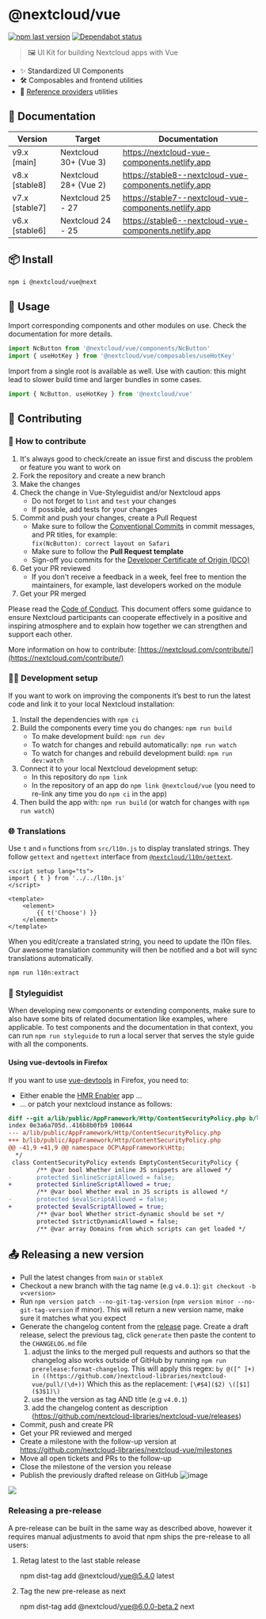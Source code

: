 <!--
  - SPDX-FileCopyrightText: 2018 Nextcloud GmbH and Nextcloud contributors
  - SPDX-License-Identifier: AGPL-3.0-or-later
-->

# @nextcloud/vue

[![npm last version](https://img.shields.io/npm/v/@nextcloud/vue.svg?style=flat)](https://www.npmjs.com/package/@nextcloud/vue)
[![Dependabot status](https://img.shields.io/badge/Dependabot-enabled-brightgreen.svg?longCache=true&style=flat&logo=dependabot)](https://dependabot.com)

> 🖼️ UI Kit for building Nextcloud apps with Vue

- ✨ Standardized UI Components
- 🛠️ Composables and frontend utilities
- 🔗 [Reference providers](https://docs.nextcloud.com/server/latest/developer_manual/digging_deeper/reference.html) utilities

## 📄 Documentation

| Version        | Target                | Documentation                                         |
|----------------|-----------------------|-------------------------------------------------------|
| v9.x [main]    | Nextcloud 30+ (Vue 3) | https://nextcloud-vue-components.netlify.app          |
| v8.x [stable8] | Nextcloud 28+ (Vue 2) | https://stable8--nextcloud-vue-components.netlify.app |
| v7.x [stable7] | Nextcloud 25 - 27     | https://stable7--nextcloud-vue-components.netlify.app |
| v6.x [stable6] | Nextcloud 24 - 25     | https://stable6--nextcloud-vue-components.netlify.app |

## 📦 Install

```bash
npm i @nextcloud/vue@next
```

## 🚀 Usage

Import corresponding components and other modules on use. Check the documentation for more details.

```js
import NcButton from '@nextcloud/vue/components/NcButton'
import { useHotKey } from '@nextcloud/vue/composables/useHotKey'
```

Import from a single root is available as well. Use with caution: this might lead to slower build time and larger bundles in some cases.

```js
import { NcButton, useHotKey } from '@nextcloud/vue'
```

## 🤝 Contributing

### 📜 How to contribute

1. It's always good to check/create an issue first and discuss the problem or feature you want to work on
2. Fork the repository and create a new branch
3. Make the changes
4. Check the change in Vue-Styleguidist and/or Nextcloud apps
   - Do not forget to `lint` and `test` your changes
   - If possible, add tests for your changes
5. Commit and push your changes, create a Pull Request
   - Make sure to follow the [Conventional Commits](https://www.conventionalcommits.org) in commit messages, and PR titles, for example:\
     `fix(NcButton): correct layout on Safari`
   - Make sure to follow the **Pull Request template**
   - Sign-off you commits for the [Developer Certificate of Origin (DCO)](https://developercertificate.org/)
6. Get your PR reviewed
   - If you don't receive a feedback in a week, feel free to mention the maintainers, for example, last developers worked on the module
7. Get your PR merged 

Please read the [Code of Conduct](https://nextcloud.com/community/code-of-conduct/). This document offers some guidance to ensure Nextcloud participants can cooperate effectively in a positive and inspiring atmosphere and to explain how together we can strengthen and support each other.

More information on how to contribute: [https://nextcloud.com/contribute/](https://nextcloud.com/contribute/)

### 🧑‍💻 Development setup

If you want to work on improving the components it’s best to run the latest code and link it to your local Nextcloud installation:

1. Install the dependencies with `npm ci`
2. Build the components every time you do changes: `npm run build`
    - To make development build: `npm run dev`
    - To watch for changes and rebuild automatically: `npm run watch`
    - To watch for changes and rebuild development build: `npm run dev:watch`
3. Connect it to your local Nextcloud development setup:
    - In this repository do `npm link`
    - In the repository of an app do `npm link @nextcloud/vue` (you need to re-link any time you do `npm ci` in the app)
4. Then build the app with: `npm run build` (or watch for changes with `npm run watch`)

### 🌐 Translations

Use `t` and `n` functions from `src/l10n.js` to display translated strings. They follow `gettext` and `ngettext` interface from [`@nextcloud/l10n/gettext`](https://nextcloud-libraries.github.io/nextcloud-l10n/modules/_nextcloud_l10n_gettext.html).

```vue
<script setup lang="ts">
import { t } from '../../l10n.js'
</script>

<template>
	<element>
		{{ t('Choose') }}
	</element>
</template>
```

When you edit/create a translated string, you need to update the l10n files.
Our awesome translation community will then be notified and a bot will sync translations automatically.

```sh
npm run l10n:extract
```

### 🐸 Styleguidist

When developing new components or extending components, make sure to also have some bits of related documentation like examples, where applicable.
To test components and the documentation in that context, you can run `npm run styleguide` to run a local server that serves the style guide
with all the components.

#### Using vue-devtools in Firefox

If you want to use [vue-devtools](https://github.com/vuejs/vue-devtools) in Firefox, you need to:

* Either enable the [HMR Enabler](https://github.com/nextcloud/hmr_enabler) app …
* … or patch your nextcloud instance as follows:

```diff
diff --git a/lib/public/AppFramework/Http/ContentSecurityPolicy.php b/lib/public/AppFramework/Http/ContentSecurityPolicy.php
index 0e3a6a705d..416b8b0fb9 100644
--- a/lib/public/AppFramework/Http/ContentSecurityPolicy.php
+++ b/lib/public/AppFramework/Http/ContentSecurityPolicy.php
@@ -41,9 +41,9 @@ namespace OCP\AppFramework\Http;
  */
 class ContentSecurityPolicy extends EmptyContentSecurityPolicy {
        /** @var bool Whether inline JS snippets are allowed */
-       protected $inlineScriptAllowed = false;
+       protected $inlineScriptAllowed = true;
        /** @var bool Whether eval in JS scripts is allowed */
-       protected $evalScriptAllowed = false;
+       protected $evalScriptAllowed = true;
        /** @var bool Whether strict-dynamic should be set */
        protected $strictDynamicAllowed = false;
        /** @var array Domains from which scripts can get loaded */
```

## 📤 Releasing a new version

- Pull the latest changes from `main` or `stableX`
- Checkout a new branch with the tag name (e.g `v4.0.1`): `git checkout -b v<version>`
- Run `npm version patch --no-git-tag-version` (`npm version minor --no-git-tag-version` if minor).
  This will return a new version name, make sure it matches what you expect
- Generate the changelog content from the [release](https://github.com/nextcloud-libraries/nextcloud-vue/releases) page.
  Create a draft release, select the previous tag, click `generate` then paste the content to the `CHANGELOG.md` file
  1. adjust the links to the merged pull requests and authors so that the changelog also works outside of GitHub
     by running `npm run prerelease:format-changelog`.
     This will apply this regex: `by @([^ ]+) in ((https://github.com/)nextcloud-libraries/nextcloud-vue/pull/(\d+))`
     Which this as the replacement: `[\#$4]($2) \([$1]($3$1)\)`
  2. use the the version as tag AND title (e.g `v4.0.1`)
  3. add the changelog content as description (https://github.com/nextcloud-libraries/nextcloud-vue/releases)
- Commit, push and create PR
- Get your PR reviewed and merged
- Create a milestone with the follow-up version at https://github.com/nextcloud-libraries/nextcloud-vue/milestones
- Move all open tickets and PRs to the follow-up
- Close the milestone of the version you release
- Publish the previously drafted release on GitHub
  ![image](https://user-images.githubusercontent.com/14975046/124442568-2a952500-dd7d-11eb-82a2-402f9170231a.png)

<a href="https://www.netlify.com">
  <img src="https://www.netlify.com/img/global/badges/netlify-dark.svg"/>
</a>

### Releasing a pre-release

A pre-release can be built in the same way as described above, however it requires manual adjustments to avoid that npm ships the pre-release to all users:

1. Retag latest to the last stable release

    npm dist-tag add @nextcloud/vue@5.4.0 latest

2. Tag the new pre-release as next

    npm dist-tag add @nextcloud/vue@6.0.0-beta.2 next
